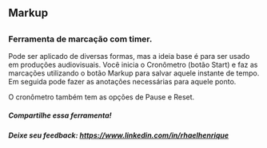 ## Markup
##
### Ferramenta de marcação com timer.

Pode ser aplicado de diversas formas, mas a ideia base é para ser usado em produções audiovisuais.
Você inicia o Cronômetro (botão Start) e faz as marcações utilizando o botão Markup para salvar aquele instante de tempo.
Em seguida pode fazer as anotações necessárias para aquele ponto.

O cronômetro também tem as opções de Pause e Reset.

##### Compartilhe essa ferramenta!
##### Deixe seu feedback: https://www.linkedin.com/in/rhaelhenrique